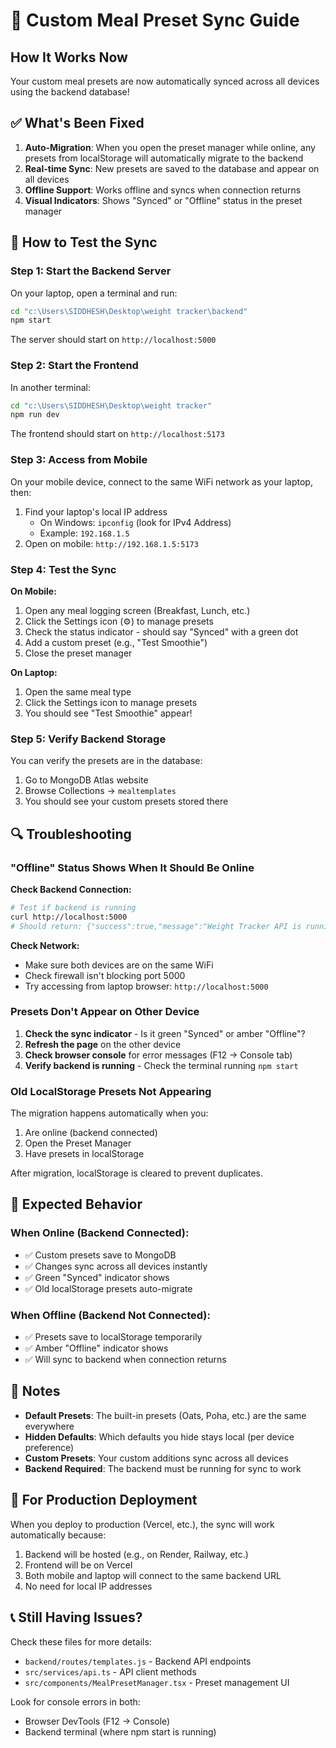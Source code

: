 # 🔄 Custom Meal Preset Sync Guide

## How It Works Now

Your custom meal presets are now automatically synced across all devices using the backend database!

## ✅ What's Been Fixed

1. **Auto-Migration**: When you open the preset manager while online, any presets from localStorage will automatically migrate to the backend
2. **Real-time Sync**: New presets are saved to the database and appear on all devices
3. **Offline Support**: Works offline and syncs when connection returns
4. **Visual Indicators**: Shows "Synced" or "Offline" status in the preset manager

## 🧪 How to Test the Sync

### Step 1: Start the Backend Server

On your laptop, open a terminal and run:
```bash
cd "c:\Users\SIDDHESH\Desktop\weight tracker\backend"
npm start
```

The server should start on `http://localhost:5000`

### Step 2: Start the Frontend

In another terminal:
```bash
cd "c:\Users\SIDDHESH\Desktop\weight tracker"
npm run dev
```

The frontend should start on `http://localhost:5173`

### Step 3: Access from Mobile

On your mobile device, connect to the same WiFi network as your laptop, then:
1. Find your laptop's local IP address
   - On Windows: `ipconfig` (look for IPv4 Address)
   - Example: `192.168.1.5`
2. Open on mobile: `http://192.168.1.5:5173`

### Step 4: Test the Sync

**On Mobile:**
1. Open any meal logging screen (Breakfast, Lunch, etc.)
2. Click the Settings icon (⚙️) to manage presets
3. Check the status indicator - should say "Synced" with a green dot
4. Add a custom preset (e.g., "Test Smoothie")
5. Close the preset manager

**On Laptop:**
1. Open the same meal type
2. Click the Settings icon to manage presets
3. You should see "Test Smoothie" appear!

### Step 5: Verify Backend Storage

You can verify the presets are in the database:
1. Go to MongoDB Atlas website
2. Browse Collections → `mealtemplates`
3. You should see your custom presets stored there

## 🔍 Troubleshooting

### "Offline" Status Shows When It Should Be Online

**Check Backend Connection:**
```bash
# Test if backend is running
curl http://localhost:5000
# Should return: {"success":true,"message":"Weight Tracker API is running"...}
```

**Check Network:**
- Make sure both devices are on the same WiFi
- Check firewall isn't blocking port 5000
- Try accessing from laptop browser: `http://localhost:5000`

### Presets Don't Appear on Other Device

1. **Check the sync indicator** - Is it green "Synced" or amber "Offline"?
2. **Refresh the page** on the other device
3. **Check browser console** for error messages (F12 → Console tab)
4. **Verify backend is running** - Check the terminal running `npm start`

### Old LocalStorage Presets Not Appearing

The migration happens automatically when you:
1. Are online (backend connected)
2. Open the Preset Manager
3. Have presets in localStorage

After migration, localStorage is cleared to prevent duplicates.

## 🎯 Expected Behavior

### When Online (Backend Connected):
- ✅ Custom presets save to MongoDB
- ✅ Changes sync across all devices instantly
- ✅ Green "Synced" indicator shows
- ✅ Old localStorage presets auto-migrate

### When Offline (Backend Not Connected):
- ✅ Presets save to localStorage temporarily
- ✅ Amber "Offline" indicator shows
- ✅ Will sync to backend when connection returns

## 📝 Notes

- **Default Presets**: The built-in presets (Oats, Poha, etc.) are the same everywhere
- **Hidden Defaults**: Which defaults you hide stays local (per device preference)
- **Custom Presets**: Your custom additions sync across all devices
- **Backend Required**: The backend must be running for sync to work

## 🚀 For Production Deployment

When you deploy to production (Vercel, etc.), the sync will work automatically because:
1. Backend will be hosted (e.g., on Render, Railway, etc.)
2. Frontend will be on Vercel
3. Both mobile and laptop will connect to the same backend URL
4. No need for local IP addresses

## 📞 Still Having Issues?

Check these files for more details:
- `backend/routes/templates.js` - Backend API endpoints
- `src/services/api.ts` - API client methods
- `src/components/MealPresetManager.tsx` - Preset management UI

Look for console errors in both:
- Browser DevTools (F12 → Console)
- Backend terminal (where npm start is running)
